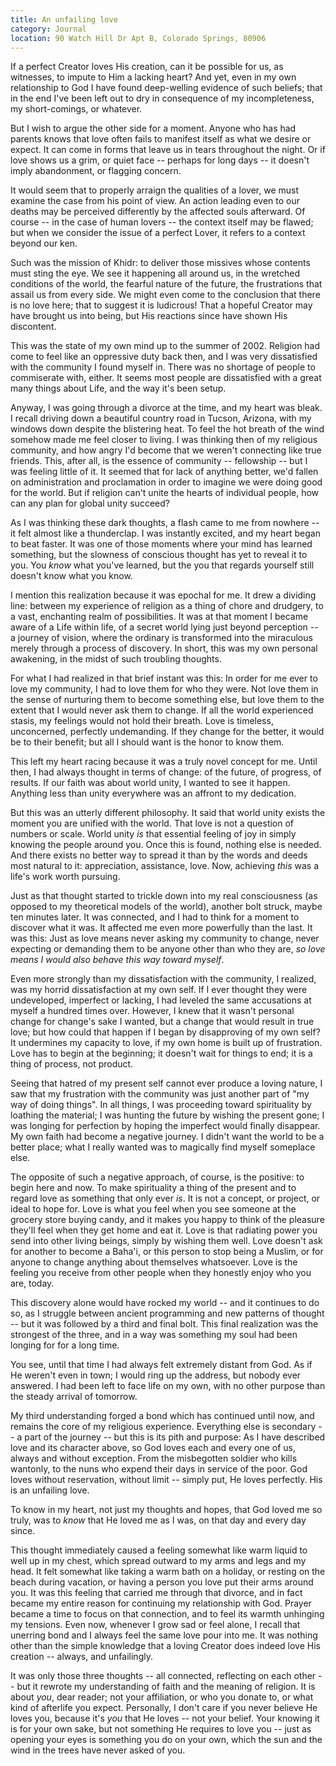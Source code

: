 ```yaml
---
title: An unfailing love
category: Journal
location: 90 Watch Hill Dr Apt B, Colorado Springs, 80906
---
```


If a perfect Creator loves His creation, can it be possible for us, as
witnesses, to impute to Him a lacking heart?  And yet, even in my own
relationship to God I have found deep-welling evidence of such beliefs;
that in the end I've been left out to dry in consequence of my
incompleteness, my short-comings, or whatever.

But I wish to argue the other side for a moment.  Anyone who has had
parents knows that love often fails to manifest itself as what we desire
or expect.  It can come in forms that leave us in tears throughout the
night.  Or if love shows us a grim, or quiet face -- perhaps for long
days -- it doesn't imply abandonment, or flagging concern.

It would seem that to properly arraign the qualities of a lover, we must
examine the case from his point of view.  An action leading even to our
deaths may be perceived differently by the affected souls afterward.  Of
course -- in the case of human lovers -- the context itself may be
flawed; but when we consider the issue of a perfect Lover, it refers to
a context beyond our ken.

<!--more-->
Such was the mission of Khidr: to deliver those missives whose contents
must sting the eye.  We see it happening all around us, in the wretched
conditions of the world, the fearful nature of the future, the
frustrations that assail us from every side.  We might even come to the
conclusion that there is no love here; that to suggest it is ludicrous!
That a hopeful Creator may have brought us into being, but His reactions
since have shown His discontent.

This was the state of my own mind up to the summer of 2002.  Religion
had come to feel like an oppressive duty back then, and I was very
dissatisfied with the community I found myself in.  There was no
shortage of people to commiserate with, either.  It seems most people
are dissatisfied with a great many things about Life, and the way it's
been setup.

Anyway, I was going through a divorce at the time, and my heart was
bleak.  I recall driving down a beautiful country road in Tucson,
Arizona, with my windows down despite the blistering heat.  To feel the
hot breath of the wind somehow made me feel closer to living.  I was
thinking then of my religious community, and how angry I'd become that
we weren't connecting like true friends.  This, after all, is the
essence of community -- fellowship -- but I was feeling little of it.
It seemed that for lack of anything better, we'd fallen on
administration and proclamation in order to imagine we were doing good
for the world.  But if religion can't unite the hearts of individual
people, how can any plan for global unity succeed?

As I was thinking these dark thoughts, a flash came to me from nowhere
-- it felt almost like a thunderclap.  I was instantly excited, and my
heart began to beat faster.  It was one of those moments where your mind
has learned something, but the slowness of conscious thought has yet to
reveal it to you.  You *know* what you've learned, but the you that
regards yourself still doesn't know what you know.

I mention this realization because it was epochal for me.  It drew a
dividing line: between my experience of religion as a thing of chore and
drudgery, to a vast, enchanting realm of possibilities.  It was at that
moment I became aware of a Life within life, of a secret world lying
just beyond perception -- a journey of vision, where the ordinary is
transformed into the miraculous merely through a process of discovery.
In short, this was my own personal awakening, in the midst of such
troubling thoughts.

For what I had realized in that brief instant was this: In order for me
ever to love my community, I had to love them for who they were.  Not
love them in the sense of nurturing them to become something else, but
love them to the extent that I would never ask them to change.  If all
the world experienced stasis, my feelings would not hold their breath.
Love is timeless, unconcerned, perfectly undemanding.  If they change
for the better, it would be to their benefit; but all I should want is
the honor to know them.

This left my heart racing because it was a truly novel concept for me.
Until then, I had always thought in terms of change: of the future, of
progress, of results.  If our faith was about world unity, I wanted to
see it happen.  Anything less than unity everywhere was an affront to my
dedication.

But this was an utterly different philosophy.  It said that world unity
exists the moment you are unified with the world.  That love is not a
question of numbers or scale.  World unity *is* that essential feeling of
joy in simply knowing the people around you.  Once this is found,
nothing else is needed.  And there exists no better way to spread it
than by the words and deeds most natural to it: appreciation,
assistance, love.  Now, achieving *this* was a life's work worth pursuing.

Just as that thought started to trickle down into my real consciousness
(as opposed to my theoretical models of the world), another bolt struck,
maybe ten minutes later.  It was connected, and I had to think for a
moment to discover what it was.  It affected me even more powerfully
than the last.  It was this: Just as love means never asking my
community to change, never expecting or demanding them to be anyone
other than who they are, *so love means I would also behave this way
toward myself*.

Even more strongly than my dissatisfaction with the community, I
realized, was my horrid dissatisfaction at my own self.  If I ever
thought they were undeveloped, imperfect or lacking, I had leveled the
same accusations at myself a hundred times over.  However, I knew that
it wasn't personal change for change's sake I wanted, but a change that
would result in true love; but how could that happen if I began by
disapproving of my own self?  It undermines my capacity to love, if my
own home is built up of frustration.  Love has to begin at the
beginning; it doesn't wait for things to end; it is a thing of process,
not product.

Seeing that hatred of my present self cannot ever produce a loving
nature, I saw that my frustration with the community was just another
part of "my way of doing things".  In all things, I was proceeding
toward spirituality by loathing the material; I was hunting the future
by wishing the present gone; I was longing for perfection by hoping the
imperfect would finally disappear.  My own faith had become a negative
journey.  I didn't want the world to be a better place; what I really
wanted was to magically find myself someplace else.

The opposite of such a negative approach, of course, is the positive: to
begin here and now.  To make spirituality a thing of the present and to
regard love as something that only ever *is*.  It is not a concept, or
project, or ideal to hope for.  Love is what you feel when you see
someone at the grocery store buying candy, and it makes you happy to
think of the pleasure they'll feel when they get home and eat it.  Love
is that radiating power you send into other living beings, simply by
wishing them well.  Love doesn't ask for another to become a Baha'i, or
this person to stop being a Muslim, or for anyone to change anything
about themselves whatsoever.  Love is the feeling you receive from other
people when they honestly enjoy who you are, today.

This discovery alone would have rocked my world -- and it continues to
do so, as I struggle between ancient programming and new patterns of
thought -- but it was followed by a third and final bolt.  This final
realization was the strongest of the three, and in a way was something
my soul had been longing for for a long time.

You see, until that time I had always felt extremely distant from God.
As if He weren't even in town; I would ring up the address, but nobody
ever answered.  I had been left to face life on my own, with no other
purpose than the steady arrival of tomorrow.

My third understanding forged a bond which has continued until now, and
remains the core of my religious experience.  Everything else is
secondary -- a part of the journey -- but this is its pith and purpose:
As I have described love and its character above, so God loves each and
every one of us, always and without exception.  From the misbegotten
soldier who kills wantonly, to the nuns who expend their days in service
of the poor.  God loves without reservation, without limit -- simply
put, He loves perfectly.  His is an unfailing love.

To know in my heart, not just my thoughts and hopes, that God loved me
so truly, was to *know* that He loved me as I was, on that day and every
day since.

This thought immediately caused a feeling somewhat like warm liquid to
well up in my chest, which spread outward to my arms and legs and my
head.  It felt somewhat like taking a warm bath on a holiday, or resting
on the beach during vacation, or having a person you love put their arms
around you.  It was this feeling that carried me through that divorce,
and in fact became my entire reason for continuing my relationship with
God.  Prayer became a time to focus on that connection, and to feel its
warmth unhinging my tensions.  Even now, whenever I grow sad or feel
alone, I recall that unerring bond and I always feel the same love pour
into me.  It was nothing other than the simple knowledge that a loving
Creator does indeed love His creation -- always, and unfailingly.

It was only those three thoughts -- all connected, reflecting on each
other -- but it rewrote my understanding of faith and the meaning of
religion.  It is about *you*, dear reader; not your affiliation, or who
you donate to, or what kind of afterlife you expect.  Personally, I
don't care if you never believe He loves you, because it's *you* that He
loves -- not your belief.  Your knowing it is for your own sake, but not
something He requires to love you -- just as opening your eyes is
something you do on your own, which the sun and the wind in the trees
have never asked of you.

